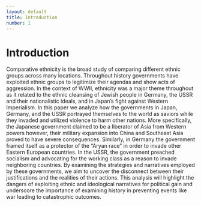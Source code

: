 ```yaml
---
layout: default
title: Introduction
number: 1
---
```

# Introduction
 Comparative ethnicity is the broad study of comparing different ethnic groups across many locations. Throughout history governments have exploited ethnic groups to legitimize their agendas and show acts of aggression. In the context of WWII, ethnicity was a major theme throughout as it related to the ethnic cleansing of Jewish people in Germany, the USSR and their nationalistic ideals, and in Japan’s fight against Western Imperialism. In this paper we analyze how the governments in Japan, Germany, and the USSR portrayed themselves to the world as saviors while they invaded and utilized violence to harm other nations. More specifically, the Japanese government claimed to be a liberator of Asia from Western powers however, their military expansion into China and Southeast Asia proved to have severe consequences. Similarly, in Germany the government framed itself as a protector of the “Aryan race” in order to invade other Eastern European countries. In the USSR, the government preached socialism and advocating for the working class as a reason to invade neighboring countries. By examining the strategies and narratives employed by these governments, we aim to uncover the disconnect between their  justifications and the realities of their actions. This analysis will highlight the dangers of exploiting ethnic and ideological narratives for political gain and underscore the importance of examining history in preventing events like war leading to catastrophic outcomes.

